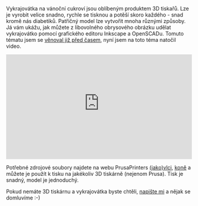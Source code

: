 <!-- dcterms:title = 3D tisk vánočních vykrajovátek -->
<!-- dcterms:abstract = Vykrajovátka na vánoční cukroví jsou oblíbeným produktem 3D tiskařů. Lze je vyrobit velice snadno, rychle se tisknou a potěší skoro každého - snad kromě nás diabetiků. Patřičný model lze vytvořit mnoha různými způsoby. Já vám ukážu, jak můžete z libovolného obrysového obrázku udělat vykrajovátko pomocí grafického editoru Inkscape a OpenSCADu. -->
<!-- x4w:category = 3D tisk -->
<!-- x4w:category = Z-TECH -->
<!-- dcterms:creator = Michal Altair Valášek -->
<!-- dcterms:dateAccepted = 2021-12-07 -->
<!-- x4w:pictureUrl = /perex-pictures/20191204-vykrajovatka.jpg -->
<!-- x4w:pictureWidth = 150 -->
<!-- x4w:pictureHeight = 150 -->
<!-- x4w:coverUrl = /cover-pictures/20191204-vykrajovatka.jpg -->

Vykrajovátka na vánoční cukroví jsou oblíbeným produktem 3D tiskařů. Lze je vyrobit velice snadno, rychle se tisknou a potěší skoro každého - snad kromě nás diabetiků. Patřičný model lze vytvořit mnoha různými způsoby. Já vám ukážu, jak můžete z libovolného obrysového obrázku udělat vykrajovátko pomocí grafického editoru Inkscape a OpenSCADu. Tomuto tématu jsem se [věnoval již před časem](https://www.altair.blog/2019/12/vykrajovatka), nyní jsem na toto téma natočil video.

<div style="position:relative;padding-top:56.25%;">
  <iframe src="https://www.youtube-nocookie.com/embed/JEw8EaZmjWY" frameborder="0" allowfullscreen allow="accelerometer; autoplay; encrypted-media; gyroscope; picture-in-picture" style="position:absolute;top:0;left:0;width:100%;height:100%;"></iframe>
</div>

Potřebné zdrojové soubory najdete na webu PrusaPrinters [(jako)vlci](https://www.prusaprinters.org/prints/8644-wolf-wolfdog-cookie-cutters), [koně](https://www.prusaprinters.org/prints/12268-horse-cookie-cutters) a můžete je použít k tisku na jakékoliv 3D tiskárně (nejenom Prusa). Tisk je snadný, model je jednoduchý.

Pokud nemáte 3D tiskárnu a vykrajovátka byste chtěli, [napište mi](https://m.me/rider.cz) a nějak se domluvíme :-)